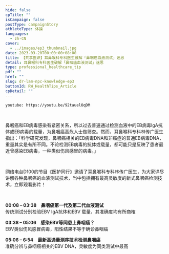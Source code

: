 ```yaml
---
hide: false
cpTitle: ""
isCampaign: false
postType: campaignStory
athleteType: 体操
languages:
  - zh-CN
cover:
  - ../images/ep3_thumbnail.jpg
date: 2023-03-20T00:00:00+08:00
title: 【共享医识】耳鼻喉科专科医生破解「鼻咽癌血液测试」迷思
detail: 耳鼻喉科专科医生破解「鼻咽癌血液测试」迷思
type: professional_healthcare_tip
pdf: ""
href: ""
slug: dr-lam-npc-knowledge-ep3
buttonId: RW_HealthTips_Article
cpDetail: ""
---
```

`youtube: https://youtu.be/92tauelOqDM`

<br/>

鼻咽癌和EB病毒感染有紧密关系，所以过去普遍通过检测血液中的EB病毒IgA抗体或EB病毒的载量，为鼻咽癌高危人士做筛查。然而，耳鼻喉科专科林传广医生指出：「科学研究发现，鼻咽癌相关的EB病毒DNA和非癌症的普通EB病毒DNA，重量其实是有所不同。不论检测EB病毒的抗体或载量，都可能只是反映了患者最近曾感染EB病毒，一种类似伤风感冒的病毒。」

<br/>

网络电台D100的节目《医护同行》邀请了耳鼻喉科专科林传广医生，为大家详尽讲解各种鼻咽癌的血液测试技术，当中包括拥有最高灵敏度的新式鼻咽癌检测技术，立即观看影片！

<br/>

**00:08 – 03:38　鼻咽癌第一代及第二代血液测试**  
传统测试分别检验EBV IgA抗体和EBV 载量，其准确度均有所商榷

**03:38 – 05:06　感染EBV等同患上鼻咽癌？**  
EBV类似伤风感冒病毒，阳性结果不等于确诊鼻咽癌

**05:06 – 6:54　最新高通量测序技术检测鼻咽癌**  
准确分辨与鼻咽癌相关的EBV DNA，灵敏度为同类测试中最高
